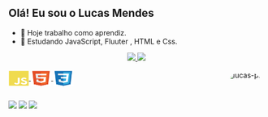 ## Olá! Eu sou o Lucas Mendes

- 🔭 Hoje trabalho como aprendiz.
- 🌱 Estudando JavaScript, Fluuter , HTML e Css.

<div align="center">
  <a href="https://github.com/https://github.com/luksmndz">
  <img height="180em" src="https://github-readme-stats.vercel.app/api?username=luksmndz&show_icons=true&theme=dark&include_all_commits=true&count_private=true"/>
  <img height="180em" src="https://github-readme-stats.vercel.app/api/top-langs/?username=luksmndz&layout=compact&langs_count=7&theme=dark"/>
</div>
  
  <div style="display: inline_block"><br>
  <img align="center" alt="Rafa-Js" height="30" width="40" src="https://raw.githubusercontent.com/devicons/devicon/master/icons/javascript/javascript-plain.svg">
  <img align="center" alt="Rafa-HTML" height="30" width="40" src="https://raw.githubusercontent.com/devicons/devicon/master/icons/html5/html5-original.svg">
  <img align="center" alt="Rafa-CSS" height="30" width="40" src="https://raw.githubusercontent.com/devicons/devicon/master/icons/css3/css3-original.svg">
<img align="right" alt="lucas-pic" height="150" style="border-radius:50px;" src="https://cdn.discordapp.com/attachments/581934985653649409/957030727394934834/picasion.com_41dc47b3ebccc078277d6b761e66d21c.gif">
</div>
</div>
  
  ##
  
  <div> 
  
  <a href="https://instagram.com/https://www.instagram.com/lucas_mendez_santos/" target="_blank"><img src="https://img.shields.io/badge/-Instagram-%23E4405F?style=for-the-badge&logo=instagram&logoColor=white" target="_blank"></a>
  <a href = "mailto:luksmndz1654@gmail.com"><img src="https://img.shields.io/badge/-Gmail-%23333?style=for-the-badge&logo=gmail&logoColor=white" target="_blank"></a>
  <a href="https://www.linkedin.com/in/lucas-mendes-a50449203/" target="_blank"><img src="https://img.shields.io/badge/-LinkedIn-%230077B5?style=for-the-badge&logo=linkedin&logoColor=white" target="_blank"></a> 
  
  
 
</div>

